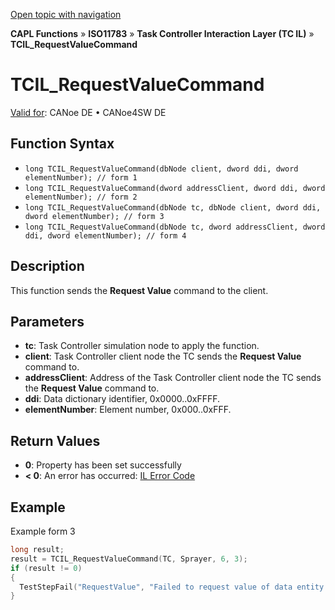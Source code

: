 [Open topic with navigation](../../../../../../CANoeDEFamily.htm#Topics/CAPLFunctions/ISO11783/ISOInteractionLayerTC/Functions/CAPLfunctionIso11783TCILRequestValueCommand.md)

**CAPL Functions** » **ISO11783** » **Task Controller Interaction Layer (TC IL)** » **TCIL_RequestValueCommand**

# TCIL_RequestValueCommand

[Valid for](../../../../Shared/FeatureAvailability.md): CANoe DE • CANoe4SW DE

## Function Syntax

- `long TCIL_RequestValueCommand(dbNode client, dword ddi, dword elementNumber); // form 1`
- `long TCIL_RequestValueCommand(dword addressClient, dword ddi, dword elementNumber); // form 2`
- `long TCIL_RequestValueCommand(dbNode tc, dbNode client, dword ddi, dword elementNumber); // form 3`
- `long TCIL_RequestValueCommand(dbNode tc, dword addressClient, dword ddi, dword elementNumber); // form 4`

## Description

This function sends the **Request Value** command to the client.

## Parameters

- **tc**: Task Controller simulation node to apply the function.
- **client**: Task Controller client node the TC sends the **Request Value** command to.
- **addressClient**: Address of the Task Controller client node the TC sends the **Request Value** command to.
- **ddi**: Data dictionary identifier, 0x0000..0xFFFF.
- **elementNumber**: Element number, 0x000..0xFFF.

## Return Values

- **0**: Property has been set successfully
- **< 0**: An error has occurred: [IL Error Code](../../../CAPLfunctionsISOj1939ErrorCodes.md)

## Example

Example form 3

```c
long result;
result = TCIL_RequestValueCommand(TC, Sprayer, 6, 3);
if (result != 0)
{
  TestStepFail("RequestValue", "Failed to request value of data entity (DDI 6 , element number 1). Error %i", result);
}
```
